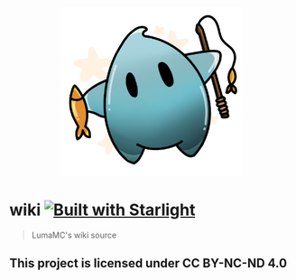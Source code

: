 <p align="center">
  <a href="https://lumamc.net">
    <img src="https://github.com/LumaLibre/artwork/blob/master/lumas/styled/FishingLuma.png?raw=true" alt="Luma" width="" height="300">
  </a>
</p>

# wiki [![Built with Starlight](https://astro.badg.es/v2/built-with-starlight/tiny.svg)](https://starlight.astro.build)

> LumaMC's wiki source

## This project is licensed under CC BY-NC-ND 4.0
